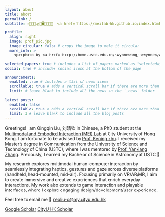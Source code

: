 ```yaml
---
layout: about
title: about
permalink: /
subtitle: ⚛️🔭🌌📡🛸🤖🖥👀👋🧠🤯  <a href='https://meilab-hk.github.io/index.html'>MEI LAB</a>. Kowloon. Hong Kong.

profile:
  align: right
  image: prof_pic.jpg
  image_circular: false # crops the image to make it circular
  more_info: >
    <p>(photo by <a href='http://home.ustc.edu.cn/~wynnewang/'>Wynne</a>)</p>

selected_papers: true # includes a list of papers marked as "selected={true}"
social: true # includes social icons at the bottom of the page

announcements:
  enabled: true # includes a list of news items
  scrollable: true # adds a vertical scroll bar if there are more than 3 news items
  limit: # leave blank to include all the news in the `_news` folder

latest_posts:
  enabled: false
  scrollable: true # adds a vertical scroll bar if there are more than 3 new posts items
  limit: 3 # leave blank to include all the blog posts
---
```


Greetings! I am Qingqin Liu, 刘晴钦 in Chinese, a PhD student at the <a href='https://meilab-hk.github.io/index.html'>Multimodal and Embodied Interaction (MEI) Lab</a> at City University of Hong Kong. I am fortunate to be advised by <a href='https://zhukening.wixsite.com/aboutme'>Prof. Kening Zhu</a>. I received my Master’s degree in Communication from the University of Science and Technology of China (USTC), where I was mentored by <a href='https://dblp.org/pid/117/0075-1.html'>Prof. Yanxiang Zhang</a>. Previously, I earned my Bachelor of Science in Astronomy at USTC 🌌

My research explores multimodal human-computer interaction by seamlessly integrating haptics, gestures and gaze across diverse platforms (handheld, head-mounted, mid-air). Focusing primarily on VR/AR/MR, I aim to create immersive and creative experiences that enrich everyday interactions. 
My work also extends to game interaction and playable interfaces, where I explore engaging design/development/user experience.

Feel free to email me 📧 neoliu-c@my.cityu.edu.hk

<a href='https://scholar.google.com/citations?user=gdTfyxcAAAAJ'>Google Scholar</a>
<a href='https://scholars.cityu.edu.hk/en/persons/neoliu'>CityU HK Scholar</a>